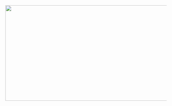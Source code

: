 
<a href="https://github.com/devxb/gitanimals">
  <img
    src="https://render.gitanimals.org/lines/kahyun0255?pet-id=627507830279723625"
    width="6000"
    height="300"
  />
</a>
  
